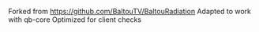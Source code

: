 Forked from https://github.com/BaltouTV/BaltouRadiation
Adapted to work with qb-core
Optimized for client checks
